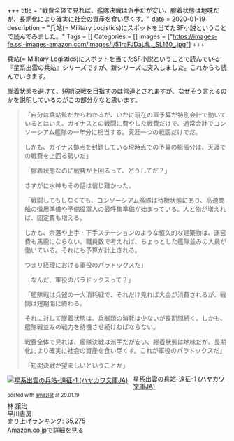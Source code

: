 +++
title = "戦費全体で見れば、艦隊決戦は派手だが安い、膠着状態は地味だが、長期化により確実に社会の資産を食い尽くす。"
date = 2020-01-19
description = "兵站(= Military Logistics)にスポットを当てたSF小説ということで読んでみました。"
Tags = []
Categories = []
images = ["https://images-fe.ssl-images-amazon.com/images/I/51raFJDaLfL._SL160_.jpg"]
+++

兵站(= Military Logistics)にスポットを当てたSF小説ということで読んでいる『星系出雲の兵站』シリーズですが、新シリーズに突入しました。これからも読んでいきます。

膠着状態を避けて、短期決戦を目指すのは常道とされますが、なぜそう言えるのかを説明しているのがこの部分かなと思います。

> 「自分は兵站監だからわかるが、いかに現在の軍予算が特別会計で動いているとはいえ、ガイナスとの戦闘に費やした戦費だけで、通常会計でコンソーシアム艦隊の一年分に相当する。天涯一つの戦闘だけでだ。
> 
> しかも、ガイナス拠点を封鎖している現時点での予算の膨張分は、天涯での戦費を上回る勢いだ」
> 
> 「膠着状態なのに戦費が上回るって、どうしてだ？」
> 
> さすがに水神もその話は信じ難かった。
> 
> 「戦闘してもしなくても、コンソーシアム艦隊は待機状態にあり、高速商船の徴用準備や予備役軍人の最呼集準備が始まっている。人と物が増えれば、固定費も増える。
> 
> しかも、奈落や上手・下手ステーションのような恒久的な建築物は、運営費も馬鹿にならない。職員数で考えれば、ちょっとした艦隊並みの人員が働いている。それにも予算が計上される。
> 
> つまり経理における軍役のパラドックスだ」
> 
> 「なんだ、軍役のパラドックスって？」
> 
> 「艦隊戦は兵器の一大消耗戦で、それだけ見れば大金が消費されるが、戦闘は短期間に終わる。
> 
> それに対して膠着状態は、兵器類の消耗は少ないが長期間続く。しかも、艦隊戦並みの戦力を待機させ続けねばならない。
> 
> 戦費全体で見れば、艦隊決戦は派手だが安い、膠着状態は地味だが、長期化により確実に社会の資産を食い尽くす。これが軍役のパラドックスだ」
> 
> 「短期決戦が望ましいということか」

<div class="amazlet-box" style="margin-bottom:0px;"><div class="amazlet-image" style="float:left;margin:0px 12px 1px 0px;"><a href="https://www.amazon.co.jp/exec/obidos/ASIN/4150313911/simsnes-22/ref=nosim/" name="amazletlink" target="_blank"><img src="https://images-fe.ssl-images-amazon.com/images/I/51raFJDaLfL._SL160_.jpg" alt="星系出雲の兵站-遠征-1 (ハヤカワ文庫JA)" style="border: none;" /></a></div><div class="amazlet-info" style="line-height:120%; margin-bottom: 10px"><div class="amazlet-name" style="margin-bottom:10px;line-height:120%"><a href="https://www.amazon.co.jp/exec/obidos/ASIN/4150313911/simsnes-22/ref=nosim/" name="amazletlink" target="_blank">星系出雲の兵站-遠征-1 (ハヤカワ文庫JA)</a><div class="amazlet-powered-date" style="font-size:80%;margin-top:5px;line-height:120%">posted with <a href="https://www.amazlet.com/" title="amazlet" target="_blank">amazlet</a> at 20.01.19</div></div><div class="amazlet-detail">林 譲治 <br />早川書房 <br />売り上げランキング: 35,275<br /></div><div class="amazlet-sub-info" style="float: left;"><div class="amazlet-link" style="margin-top: 5px"><a href="https://www.amazon.co.jp/exec/obidos/ASIN/4150313911/simsnes-22/ref=nosim/" name="amazletlink" target="_blank">Amazon.co.jpで詳細を見る</a></div></div></div><div class="amazlet-footer" style="clear: left"></div></div>
